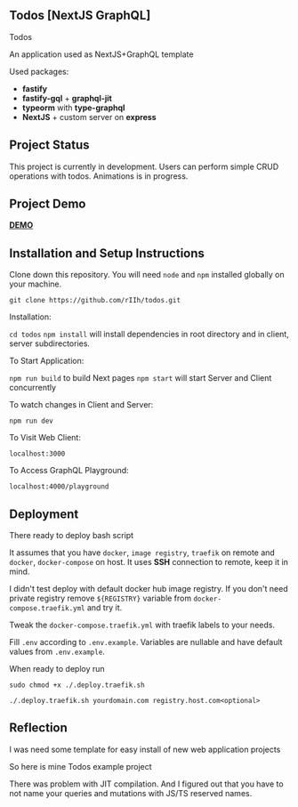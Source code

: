 ## Todos [NextJS GraphQL]

Todos 

An application used as NextJS+GraphQL template

Used packages:
- **fastify**
- **fastify-gql** + **graphql-jit**
- **typeorm** with **type-graphql**
- **NextJS** + custom server on **express**

## Project Status

This project is currently in development. Users can perform simple CRUD operations with todos. Animations is in progress.

## Project Demo

[**DEMO**](http://todos.rathive.tk)

## Installation and Setup Instructions

Clone down this repository. You will need `node` and `npm` installed globally on your machine.  

`git clone https://github.com/rIIh/todos.git`

Installation:

`cd todos`
`npm install` will install dependencies in root directory and in client, server subdirectories.

To Start Application:

`npm run build` to build Next pages
`npm start` will start Server and Client concurrently

To watch changes in Client and Server:

`npm run dev`

To Visit Web Client:

`localhost:3000`

To Access GraphQL Playground: 

`localhost:4000/playground`

## Deployment

There ready to deploy bash script

It assumes that you have `docker`, `image registry`, `traefik` on remote and `docker`, `docker-compose` on host.
It uses **SSH** connection to remote, keep it in mind.

I didn't test deploy with default docker hub image registry. 
If you don't need private registry remove `${REGISTRY}` variable from `docker-compose.traefik.yml` and try it.

Tweak the `docker-compose.traefik.yml` with traefik labels to your needs.

Fill `.env` according to `.env.example`. Variables are nullable and have default values from `.env.example`.

When ready to deploy run

`sudo chmod +x ./.deploy.traefik.sh`

`./.deploy.traefik.sh yourdomain.com registry.host.com<optional>`

## Reflection

I was need some template for easy install of new web application projects

So here is mine Todos example project

There was problem with JIT compilation. And I figured out that you have to not name your queries and mutations with JS/TS reserved names.
